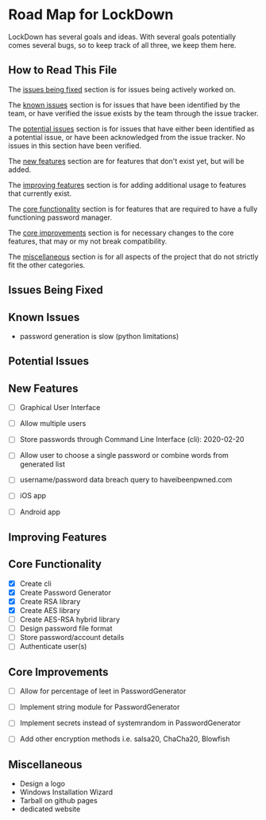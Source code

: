 # Road Map for LockDown

  LockDown has several goals and ideas. With several goals potentially comes several bugs, so to keep track of all three, we keep them here.

## How to Read This File

  The [issues being fixed](#issues-being-fixed) section is for issues being actively worked on.

  The [known issues](#known-issues) section is for issues that have been identified by the team, or have verified the issue exists by the team through the issue tracker.

  The [potential issues](#potential-issues) section is for issues that have either been identified as a potential issue, or have been acknowledged from the issue tracker. No issues in this section have been verified.

  The [new features](#new-features) section are for features that don't exist yet, but will be added.

  The [improving features](#improving-features) section is for adding additional usage to features that currently exist.

  The [core functionality](#core-functionality) section is for features that are required to have a fully functioning password manager.

  The [core improvements](#core-improvements) section is for necessary changes to the core features, that may or my not break compatibility.

  The [miscellaneous](#miscellaneous) section is for all aspects of the project that do not strictly fit the other categories.

## Issues Being Fixed

## Known Issues

  * password generation is slow (python limitations)

## Potential Issues

## New Features

- [ ] Graphical User Interface
- [ ] Allow multiple users
- [ ] Store passwords through Command Line Interface (cli): 2020-02-20
- [ ] Allow user to choose a single password or combine words from generated list
- [ ] username/password data breach query to haveibeenpwned.com
- [ ] iOS app
- [ ] Android app


## Improving Features

## Core Functionality

 - [x] Create cli
 - [x] Create Password Generator
 - [x] Create RSA library
 - [x] Create AES library
 - [ ] Create AES-RSA hybrid library
 - [ ] Design password file format
 - [ ] Store password/account details
 - [ ] Authenticate user(s)

 ## Core Improvements

 - [ ] Allow for percentage of leet in PasswordGenerator
 - [ ] Implement string module for PasswordGenerator
 - [ ] Implement secrets instead of systemrandom in PasswordGenerator
 - [ ] Add other encryption methods i.e. salsa20, ChaCha20, Blowfish


## Miscellaneous

  * Design a logo
  * Windows Installation Wizard
  * Tarball on github pages
  * dedicated website
